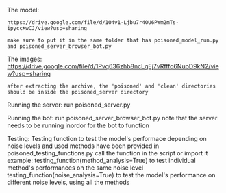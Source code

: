 The model:

    https://drive.google.com/file/d/1O4v1-Ljbu7r4OU6PWm2mTs-ipyccKwCJ/view?usp=sharing

    make sure to put it in the same folder that has poisoned_model_run.py and poisoned_server_browser_bot.py

The images:
    https://drive.google.com/file/d/1Pvq636zhb8ncLgEj7vRfffo6NuoD9kN2/view?usp=sharing

    after extracting the archive, the 'poisoned' and 'clean' directories should be inside the poisoned_server directory


Running the server:
    run poisoned_server.py
    
Running the bot:
    run poisoned_server_browser_bot.py
    note that the server needs to be running inordor for the bot to function

Testing:
    Testing function to test the model's performace depending on noise levels and used methods have been provided in 
    poisoned_testing_functions.py
    call the function in the script or import it 
    example: 
        testing_function(method_analysis=True)
            to test individual method's performances on the same noise level
        testing_function(noise_analysis=True)
            to test the model's performance on different noise levels, using all the methods